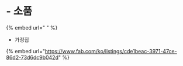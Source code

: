 # - 소품



\{% embed url=" " %\}

* 가정집

{% embed url="https://www.fab.com/ko/listings/cde1beac-3971-47ce-86d2-73d6dc9b042d" %}

